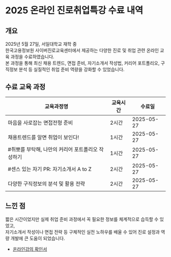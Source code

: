 # 2025 온라인 진로취업특강 수료 내역

## 개요  
2025년 5월 27일, 서일대학교 재학 중  
한국고용정보원 사이버진로교육센터에서 제공하는 다양한 진로 및 취업 관련 온라인 교육 과정을 수료하였습니다.  
본 과정을 통해 최신 채용 트렌드, 면접 준비, 자기소개서 작성법, 커리어 포트폴리오, 구직정보 분석 등 실질적인 취업 준비 역량을 강화할 수 있었습니다.

## 수료 교육 과정

| 교육과정명                                        | 교육시간 | 수료일           |
|---------------------------------------------------|----------|------------------|
| 마음을 사로잡는 면접전형 준비                     | 2시간     | 2025-05-27       |
| 채용트렌드를 알면 취업이 보인다!                  | 1시간     | 2025-05-27       |
| #취뽀를 부탁해, 나만의 커리어 포트폴리오 작성하기 | 1시간     | 2025-05-27       |
| #센스 있는 자기 PR: 자기소개서 A to Z             | 2시간     | 2025-05-27       |
| 다양한 구직정보의 분석 및 활용 전략               | 2시간     | 2025-05-27       |

## 느낀 점  
짧은 시간이었지만 실제 취업 준비 과정에서 꼭 필요한 정보를 체계적으로 습득할 수 있었고,  
자기소개서 작성이나 면접 전략 등 구체적인 실전 노하우를 배울 수 있어 진로 설정과 역량 개발에 큰 도움이 되었습니다.

- [온라인강의 확인서](https://github.com/ksj1119/KimSinJoong_Dev_Study_note/blob/main/ksj_study_note/images/pdf/J5_%EA%B9%80%EC%8B%A0%EC%A4%91_202106943_%ED%95%A8%EC%84%9D%ED%98%84_%EC%98%A8%EB%9D%BC%EC%9D%B8%EA%B0%95%EC%9D%98.pdf)